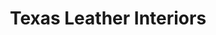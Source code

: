 ---
title: "Texas Leather Interiors"
url: /pflugerville/texas-leather-interiors/
shop: furniture
---
